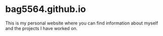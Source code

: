 # bag5564.github.io
This is my personal website where you can find information about myself and the projects I have worked on.
